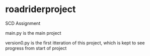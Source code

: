 # roadriderproject
SCD Assignment

main.py is the main project

version0.py is the first itteration of this project, which is kept to see progress from start of project

